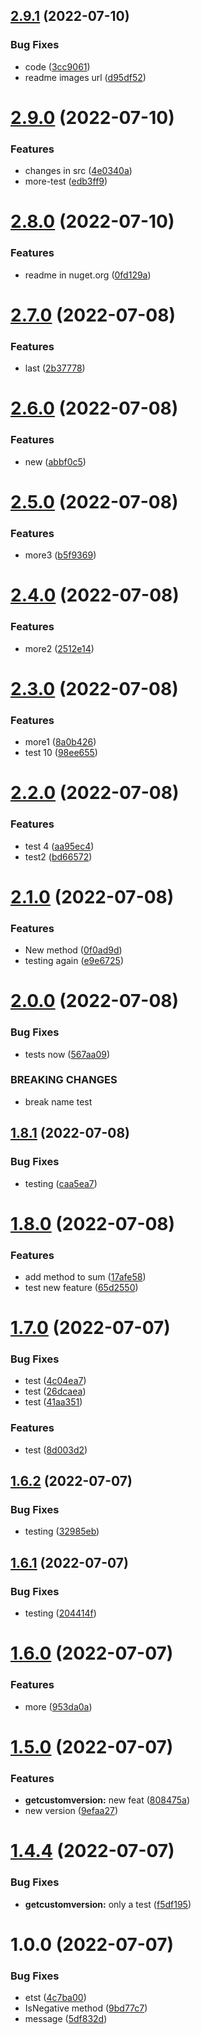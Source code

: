 ## [2.9.1](https://github.com/NelsonBN/test-nuget/compare/v2.9.0...v2.9.1) (2022-07-10)


### Bug Fixes

* code ([3cc9061](https://github.com/NelsonBN/test-nuget/commit/3cc906149395952bf083f1bbf31d4037be4d70db))
* readme images url ([d95df52](https://github.com/NelsonBN/test-nuget/commit/d95df523613fe6fe00678f1d99de8bf258962797))

# [2.9.0](https://github.com/NelsonBN/test-nuget/compare/v2.8.0...v2.9.0) (2022-07-10)


### Features

* changes in src ([4e0340a](https://github.com/NelsonBN/test-nuget/commit/4e0340aa7a5f1a5cb554daae73ac7b9a999575c7))
* more-test ([edb3ff9](https://github.com/NelsonBN/test-nuget/commit/edb3ff92b3b7d494dd661491f68fb4e5618a1812))

# [2.8.0](https://github.com/NelsonBN/test-nuget/compare/v2.7.0...v2.8.0) (2022-07-10)


### Features

* readme in nuget.org ([0fd129a](https://github.com/NelsonBN/test-nuget/commit/0fd129a7ca2385d058835fce40b072986b60c5ad))

# [2.7.0](https://github.com/NelsonBN/test-nuget/compare/v2.6.0...v2.7.0) (2022-07-08)


### Features

* last ([2b37778](https://github.com/NelsonBN/test-nuget/commit/2b37778770a6ceac681d95d0d4a9574f438b662d))

# [2.6.0](https://github.com/NelsonBN/test-nuget/compare/v2.5.0...v2.6.0) (2022-07-08)


### Features

* new ([abbf0c5](https://github.com/NelsonBN/test-nuget/commit/abbf0c5e56d6a56bad8b601933e1dd1ac4f97f7e))

# [2.5.0](https://github.com/NelsonBN/test-nuget/compare/v2.4.0...v2.5.0) (2022-07-08)


### Features

* more3 ([b5f9369](https://github.com/NelsonBN/test-nuget/commit/b5f93691c6e9d74e3d3e742feba9a889423fd58e))

# [2.4.0](https://github.com/NelsonBN/test-nuget/compare/v2.3.0...v2.4.0) (2022-07-08)


### Features

* more2 ([2512e14](https://github.com/NelsonBN/test-nuget/commit/2512e1402a7f50e509a1b3ba0f27203054bee0a2))

# [2.3.0](https://github.com/NelsonBN/test-nuget/compare/v2.2.0...v2.3.0) (2022-07-08)


### Features

* more1 ([8a0b426](https://github.com/NelsonBN/test-nuget/commit/8a0b4260c892d287a330549b40e477c011d2ce68))
* test 10 ([98ee655](https://github.com/NelsonBN/test-nuget/commit/98ee655a5de8d4f52a685c936782ba1dbe0e6634))

# [2.2.0](https://github.com/NelsonBN/test-nuget/compare/v2.1.0...v2.2.0) (2022-07-08)


### Features

* test 4 ([aa95ec4](https://github.com/NelsonBN/test-nuget/commit/aa95ec41e49541d4743e551d5d460ec2607713b3))
* test2 ([bd66572](https://github.com/NelsonBN/test-nuget/commit/bd665728fe8c3eecb48bb9beae7dd3fda27bf46a))

# [2.1.0](https://github.com/NelsonBN/test-nuget/compare/v2.0.0...v2.1.0) (2022-07-08)


### Features

* New method ([0f0ad9d](https://github.com/NelsonBN/test-nuget/commit/0f0ad9d6ff80a55fe95b0b94800930048507dd0f))
* testing again ([e9e6725](https://github.com/NelsonBN/test-nuget/commit/e9e67252d3793135667679e8a7877b2da4a03a32))

# [2.0.0](https://github.com/NelsonBN/test-nuget/compare/v1.8.1...v2.0.0) (2022-07-08)


### Bug Fixes

* tests now ([567aa09](https://github.com/NelsonBN/test-nuget/commit/567aa09eb9c0084a58524d1d060af905d641af60))


### BREAKING CHANGES

* break name test

## [1.8.1](https://github.com/NelsonBN/test-nuget/compare/v1.8.0...v1.8.1) (2022-07-08)


### Bug Fixes

* testing ([caa5ea7](https://github.com/NelsonBN/test-nuget/commit/caa5ea74b95ab7fa5d7008d03120d76b15676f46))

# [1.8.0](https://github.com/NelsonBN/test-nuget/compare/v1.7.0...v1.8.0) (2022-07-08)


### Features

* add method to sum ([17afe58](https://github.com/NelsonBN/test-nuget/commit/17afe58cc477916749c1a5c04e60264eb85e8dc9))
* test new feature ([65d2550](https://github.com/NelsonBN/test-nuget/commit/65d25505c4de9828734c976e6ebd276272d839ea))

# [1.7.0](https://github.com/NelsonBN/test-nuget/compare/v1.6.2...v1.7.0) (2022-07-07)


### Bug Fixes

* test ([4c04ea7](https://github.com/NelsonBN/test-nuget/commit/4c04ea745c9e529b0f98250a477fc214657a3273))
* test ([26dcaea](https://github.com/NelsonBN/test-nuget/commit/26dcaea1cddf91412bef4d612aca1c531638e65f))
* test ([41aa351](https://github.com/NelsonBN/test-nuget/commit/41aa351dfe5b1022de2dd41a4e88a5e3f864d05e))


### Features

* test ([8d003d2](https://github.com/NelsonBN/test-nuget/commit/8d003d22c3f6992f4430091d38c450abfe09887b))

## [1.6.2](https://github.com/NelsonBN/test-nuget/compare/v1.6.1...v1.6.2) (2022-07-07)


### Bug Fixes

* testing ([32985eb](https://github.com/NelsonBN/test-nuget/commit/32985eb2ca026e7db704afdab46d8b05adb17069))

## [1.6.1](https://github.com/NelsonBN/test-nuget/compare/v1.6.0...v1.6.1) (2022-07-07)


### Bug Fixes

* testing ([204414f](https://github.com/NelsonBN/test-nuget/commit/204414fd0fa6ee9d99cd0ef4e59737d60e999ec8))

# [1.6.0](https://github.com/NelsonBN/test-nuget/compare/v1.5.0...v1.6.0) (2022-07-07)


### Features

* more ([953da0a](https://github.com/NelsonBN/test-nuget/commit/953da0a9adc2d836581d01ebb9e9a374c6725186))

# [1.5.0](https://github.com/NelsonBN/test-nuget/compare/v1.4.4...v1.5.0) (2022-07-07)


### Features

* **getcustomversion:** new feat ([808475a](https://github.com/NelsonBN/test-nuget/commit/808475a596cf74f101b71ab18c1151d28da88ada))
* new version ([9efaa27](https://github.com/NelsonBN/test-nuget/commit/9efaa2746f6da842bfd0800cf873e80b806a84de))



# [1.4.4](https://github.com/NelsonBN/test-nuget/compare/v1.4.3...v1.4.4) (2022-07-07)


### Bug Fixes

* **getcustomversion:** only a test ([f5df195](https://github.com/NelsonBN/test-nuget/commit/f5df1953924ad452a2109a0171c4ad4d7e23bf8d))

# 1.0.0 (2022-07-07)


### Bug Fixes

* etst ([4c7ba00](https://github.com/NelsonBN/test-nuget/commit/4c7ba00613b7d9177a924e258cb406109c2da1f3))
* IsNegative method ([9bd77c7](https://github.com/NelsonBN/test-nuget/commit/9bd77c7ad50527d2709c0e634f8f359f6b29878b))
* message ([5df832d](https://github.com/NelsonBN/test-nuget/commit/5df832da35de94854b49997a285359b1fee1cf54))
